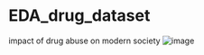 # EDA_drug_dataset
impact of drug abuse on modern society 
![image](https://github.com/Sanjay3369/EDA_drug_dataset/assets/125995018/75e7dd55-527a-4a75-8c45-f5382c1f5609)
